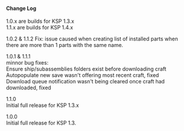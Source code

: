 #### Change Log
1.0.x are builds for KSP 1.3.x  
1.1.x are builds for KSP 1.4.x  

1.0.2 & 1.1.2
Fix: issue caused when creating list of installed parts when there are more than 1 parts with the same name.


1.0.1 & 1.1.1  
minnor bug fixes:  
Ensure ship/subassemblies folders exist before downloading craft  
Autopopulate new save wasn't offering most recent craft, fixed  
Download queue notification wasn't being cleared once craft had downloaded, fixed  


1.1.0  
Initial full release for KSP 1.3.x

1.0.0  
Initial full release for KSP 1.3.
